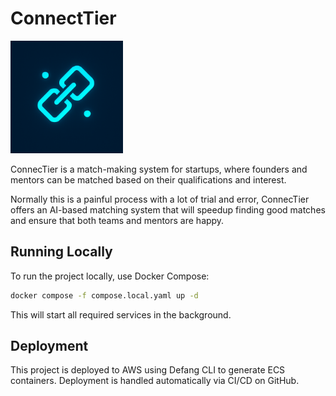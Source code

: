 # ConnectTier

<a href="https://connectier.app" target="_blank">
    <img src="./assets/logo.png" alt="logo" width="180" height="180" />
</a>

ConnecTier is a match-making system for startups, where founders and mentors can be matched based on their qualifications and interest.

Normally this is a painful process with a lot of trial and error, ConnecTier offers an AI-based matching system that will speedup finding good matches and ensure that both teams and mentors are happy.

## Running Locally

To run the project locally, use Docker Compose:

```sh
docker compose -f compose.local.yaml up -d
```

This will start all required services in the background.

## Deployment

This project is deployed to AWS using Defang CLI to generate ECS containers. Deployment is handled automatically via CI/CD on GitHub.
